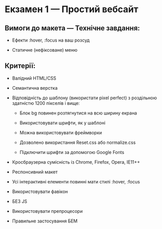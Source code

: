 # Екзамен 1 — Простий вебсайт

## Вимоги до макета — Технічне завдання:

- Ефекти :hover, :focus на ваш розсуд

- Статичне (нефіксоване) меню

## Критерії:

- Валідний HTML/CSS

- Семантична верстка

- Відповідність до шаблону (використати pixel perfect) з роздільною здатністю 1200 пікселів і вище:

     - Блок bg повинен розтягнутися на всю ширину екрана

     - Використовувати шрифти, як у шаблоні

     - Можна використовувати фреймворки

     - Дозволено використання Reset.css або normalize.css

     - Підключити шрифти за допомогою Google Fonts

- Кросбраузерна сумісність із Chrome, Firefox, Opera, IE11++

- Респонсивний макет

- Усі інтерактивні елементи повинні мати стилі :hover, :focus

- Використовувати фавікон

- БЕЗ JS

- Використовувати препроцесори

- Правильне застосування БЕМ
